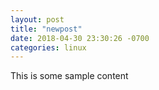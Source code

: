 ```yaml
---
layout: post
title: "newpost"
date: 2018-04-30 23:30:26 -0700
categories: linux
---
```


This is some sample content

